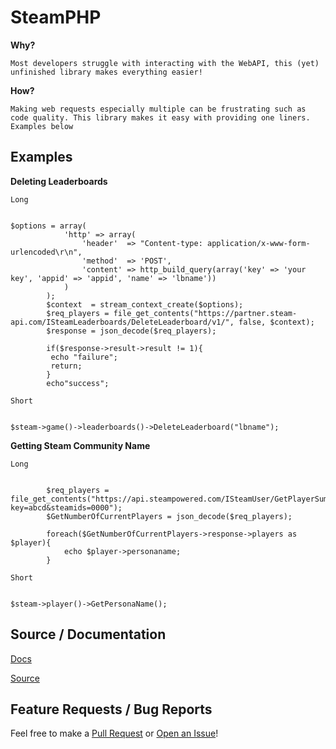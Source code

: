 

# SteamPHP


**Why?**

`Most developers struggle with interacting with the WebAPI, this (yet) unfinished library makes everything easier!`

**How?**

`Making web requests especially multiple can be frustrating such as code quality. This library makes it easy with providing one liners. Examples below`

## Examples


**Deleting Leaderboards**

`Long`
~~~

$options = array(
            'http' => array(
                'header'  => "Content-type: application/x-www-form-urlencoded\r\n",
                'method'  => 'POST',
                'content' => http_build_query(array('key' => 'your key', 'appid' => 'appid', 'name' => 'lbname'))
            )
        );
        $context  = stream_context_create($options);
        $req_players = file_get_contents("https://partner.steam-api.com/ISteamLeaderboards/DeleteLeaderboard/v1/", false, $context);
        $response = json_decode($req_players);
        
        if($response->result->result != 1){
         echo "failure";
         return;
        }
        echo"success";

~~~

`Short`
~~~

$steam->game()->leaderboards()->DeleteLeaderboard("lbname");

~~~




**Getting Steam Community Name**

`Long`
~~~

        $req_players = file_get_contents("https://api.steampowered.com/ISteamUser/GetPlayerSummaries/v2?key=abcd&steamids=0000");
        $GetNumberOfCurrentPlayers = json_decode($req_players);
        
        foreach($GetNumberOfCurrentPlayers->response->players as $player){
            echo $player->personaname;
        }

~~~


`Short`
~~~

$steam->player()->GetPersonaName();

~~~




## Source / Documentation


[Docs](https://steamphp.docs.justinback.com)

[Source](https://github.com/JustinBack/SteamPHP)


## Feature Requests / Bug Reports


Feel free to make a [Pull Request](https://github.com/JustinBack/SteamPHP/compare) or [Open an Issue](https://github.com/JustinBack/SteamPHP/issues/new/choose)!